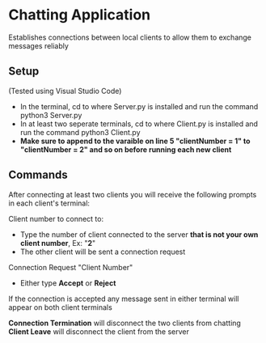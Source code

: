 # Chatting Application

Establishes connections between local clients to allow them to exchange messages reliably

## Setup

(Tested using Visual Studio Code)
- In the terminal, cd to where Server.py is installed and run the command python3 Server.py
- In at least two seperate terminals, cd to where Client.py is installed and run the command python3 Client.py
- **Make sure to append to the varaible on line 5 "clientNumber = 1" to "clientNumber = 2" and so on before running each new client**

## Commands

After connecting at least two clients you will receive the following prompts in each client's terminal:

Client number to connect to:
- Type the number of client connected to the server **that is not your own client number**, Ex: "**2**"
- The other client will be sent a connection request

Connection Request "Client Number"
- Either type **Accept** or **Reject**

If the connection is accepted any message sent in either terminal will appear on both client terminals

**Connection Termination** will disconnect the two clients from chatting  
**Client Leave** will disconnect the client from the server
